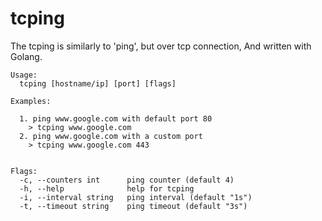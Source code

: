 # tcping
The tcping is similarly to 'ping', but over tcp connection, And written with Golang.
  
```
Usage:  
  tcping [hostname/ip] [port] [flags]  

Examples:  
  
  1. ping www.google.com with default port 80  
    > tcping www.google.com  
  2. ping www.google.com with a custom port  
    > tcping www.google.com 443  
  

Flags:  
  -c, --counters int      ping counter (default 4)  
  -h, --help              help for tcping  
  -i, --interval string   ping interval (default "1s")  
  -t, --timeout string    ping timeout (default "3s")  
```